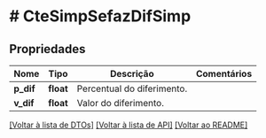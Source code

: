 # # CteSimpSefazDifSimp

## Propriedades

Nome | Tipo | Descrição | Comentários
------------ | ------------- | ------------- | -------------
**p_dif** | **float** | Percentual do diferimento. |
**v_dif** | **float** | Valor do diferimento. |

[[Voltar à lista de DTOs]](../../README.md#models) [[Voltar à lista de API]](../../README.md#endpoints) [[Voltar ao README]](../../README.md)
